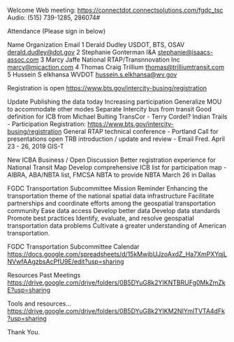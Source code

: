 
Welcome 
	Web meeting: https://connectdot.connectsolutions.com/fgdc_tsc
Audio: (515) 739-1285, 286074#

Attendance (Please sign in below)


Name
Organization
Email
1
Derald Dudley
USDOT, BTS, OSAV
derald.dudley@dot.gov
2
Stephanie Gonterman
I&A
stephanie@isaacs-assoc.com
3
Marcy Jaffe
National RTAP/Transnnovation Inc
marcy@mjcaction.com
4
Thomas Craig
Trillium
thomas@trilliumtransit.com
5
Hussein S elkhansa
WVDOT
hussein.s.elkhansa@wv.gov



Registration is open
https://www.bts.gov/intercity-busing/registration

Update
Publishing the data today
Increasing participation
Generalize MOU to accommodate other modes
Separate Intercity bus from transit
Good definition for ICB from Michael Buiting
TransCor - Terry Cordel?
Indian Trails - Participation
Registration: https://www.bts.gov/intercity-busing/registration
General RTAP technical conference - Portland 
Call for presentations open
TRB introduction / update and review - Email Fred.
April 23 - 26, 2019 GIS-T
			
New ICBA Business / Open Discussion
Better registration experience for National Transit Map
Develop comprehensive ICB list for participation map - AIBRA, ABA/NBTA list, FMCSA
NBTA to provide
NBTA March 26 in Dallas

FGDC Transportation Subcommittee Mission Reminder
Enhancing the transportation theme of the national spatial data infrastructure
Facilitate partnerships and coordinate efforts among the geospatial transportation community
Ease data access
Develop better data
Develop data standards
Promote best practices
Identify, evaluate, and resolve geospatial transportation data problems
Cultivate a greater understanding of American transportation.
 	
FGDC Transportation Subcommittee Calendar
https://docs.google.com/spreadsheets/d/15kMwjbUJzoAxdZ_Ha7XmPXYqjLNVwfAAgzbsAcPfU9E/edit?usp=sharing

Resources
Past Meetings
https://drive.google.com/drive/folders/0B5DYuG8k2YIKNTBRUFg0MkZmZkE?usp=sharing

Tools and resources...
https://drive.google.com/drive/folders/0B5DYuG8k2YIKM2NIYmlTVTA4dFk?usp=sharing

Thank You.
